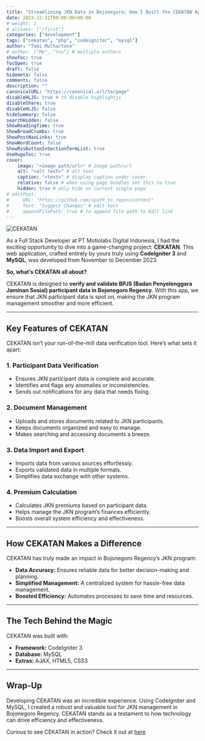```yaml
---
title: "Streamlining JKN Data in Bojonegoro: How I Built the CEKATAN App with CodeIgniter and MySQL"
date: 2023-12-31T00:00:00+00:00
# weight: 1
# aliases: ["/first"]
categories: ["development"]
tags: ["cekatan", "php", "codeigniter", "mysql"]
author: "Tomi Mulhartono"
# author: ["Me", "You"] # multiple authors
showToc: true
TocOpen: true
draft: false
hidemeta: false
comments: false
description: ""
canonicalURL: "https://canonical.url/to/page"
disableHLJS: true # to disable highlightjs
disableShare: true
disableHLJS: false
hideSummary: false
searchHidden: false
ShowReadingTime: true
ShowBreadCrumbs: true
ShowPostNavLinks: true
ShowWordCount: false
ShowRssButtonInSectionTermList: true
UseHugoToc: true
cover:
    image: "<image path/url>" # image path/url
    alt: "<alt text>" # alt text
    caption: "<text>" # display caption under cover
    relative: false # when using page bundles set this to true
    hidden: true # only hide on current single page
# editPost:
#     URL: "https://github.com/<path_to_repo>/content"
#     Text: "Suggest Changes" # edit text
#     appendFilePath: true # to append file path to Edit link
---
```


![CEKATAN](/images/cekatan.png)

As a Full Stack Developer at PT Motiolabs Digital Indonesia, I had the exciting opportunity to dive into a game-changing project: **CEKATAN**. This web application, crafted entirely by yours truly using **CodeIgniter 3** and **MySQL**, was developed from November to December 2023.

**So, what’s CEKATAN all about?**

CEKATAN is designed to **verify and validate BPJS (Badan Penyelenggara Jaminan Sosial) participant data in Bojonegoro Regency**. With this app, we ensure that JKN participant data is spot on, making the JKN program management smoother and more efficient.

---

## Key Features of CEKATAN
CEKATAN isn’t your run-of-the-mill data verification tool. Here’s what sets it apart:

### 1. Participant Data Verification
- Ensures JKN participant data is complete and accurate.
- Identifies and flags any anomalies or inconsistencies.
- Sends out notifications for any data that needs fixing.

### 2. Document Management
- Uploads and stores documents related to JKN participants.
- Keeps documents organized and easy to manage.
- Makes searching and accessing documents a breeze.

### 3. Data Import and Export
- Imports data from various sources effortlessly.
- Exports validated data in multiple formats.
- Simplifies data exchange with other systems.

### 4. Premium Calculation
- Calculates JKN premiums based on participant data.
- Helps manage the JKN program’s finances efficiently.
- Boosts overall system efficiency and effectiveness.

---

## How CEKATAN Makes a Difference
CEKATAN has truly made an impact in Bojonegoro Regency’s JKN program:

- **Data Accuracy:** Ensures reliable data for better decision-making and planning.
- **Simplified Management:** A centralized system for hassle-free data management.
- **Boosted Efficiency:** Automates processes to save time and resources.

---

## The Tech Behind the Magic
CEKATAN was built with:

- **Framework:** CodeIgniter 3
- **Database:** MySQL
- **Extras:** AJAX, HTML5, CSS3

---

## Wrap-Up
Developing CEKATAN was an incredible experience. Using CodeIgniter and MySQL, I created a robust and valuable tool for JKN management in Bojonegoro Regency. CEKATAN stands as a testament to how technology can drive efficiency and effectiveness.

Curious to see CEKATAN in action? Check it out at [here](https://app.kajabi.com/https://cekatan.bojonegoro.com/)
